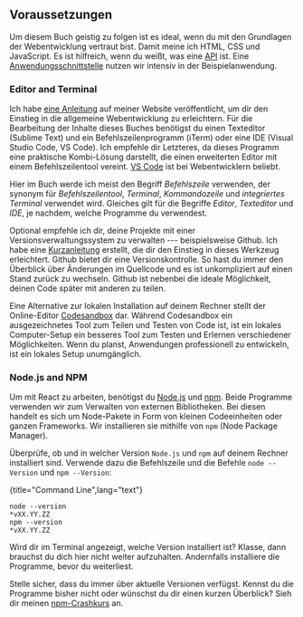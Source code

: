 ## Voraussetzungen

Um diesem Buch geistig zu folgen ist es ideal, wenn du mit den Grundlagen der Webentwicklung vertraut bist. Damit meine ich HTML, CSS und JavaScript. Es ist hilfreich, wenn du weißt, was eine [API](https://www.robinwieruch.de/what-is-an-api-javascript/) ist. Eine [Anwendungsschnittstelle](https://de.wikipedia.org/wiki/Programmierschnittstelle) nutzen wir intensiv in der Beispielanwendung.

### Editor and Terminal

Ich habe [eine Anleitung](https://www.robinwieruch.de/developer-setup/) auf meiner Website veröffentlicht, um dir den Einstieg in die allgemeine Webentwicklung zu erleichtern. Für die Bearbeitung der Inhalte dieses Buches benötigst du einen Texteditor (Sublime Text) und ein Befehlszeilenprogramm (iTerm) oder eine IDE (Visual Studio Code,  VS Code). Ich empfehle dir Letzteres, da dieses Programm eine praktische Kombi-Lösung darstellt, die einen erweiterten Editor mit einem Befehlszeilentool vereint. [VS Code](https://code.visualstudio.com/) ist bei Webentwicklern beliebt.

Hier im Buch werde ich meist den Begriff *Befehlszeile* verwenden, der synonym für *Befehlszeilentool*, *Terminal*, *Kommandozeile* und *integriertes Terminal* verwendet wird. Gleiches gilt für die Begriffe *Editor*, *Texteditor* und *IDE*, je nachdem, welche Programme du verwendest.

Optional empfehle ich dir, deine Projekte mit einer Versionsverwaltungssystem zu verwalten --- beispielsweise Github. Ich habe eine [Kurzanleitung](https://www.robinwieruch.de/git-essential-commands/) erstellt, die dir den Einstieg in dieses Werkzeug erleichtert. Github bietet dir eine Versionskontrolle. So hast du immer den Überblick über Änderungen im Quellcode und es ist unkompliziert auf einen Stand zurück zu wechseln. Github ist nebenbei die ideale Möglichkeit, deinen Code später mit anderen zu teilen.

Eine Alternative zur lokalen Installation auf deinem Rechner stellt der Online-Editor [Codesandbox](https://codesandbox.io/) dar. Während Codesandbox ein ausgezeichnetes Tool zum Teilen und Testen von Code ist, ist ein lokales Computer-Setup ein besseres Tool zum Testen und Erlernen verschiedener Möglichkeiten. Wenn du planst, Anwendungen professionell zu entwickeln, ist ein lokales Setup unumgänglich.

### Node.js and NPM

Um mit React zu arbeiten, benötigst du [Node.js](https://nodejs.org/de/) und [npm](https://www.npmjs.com/). Beide Programme verwenden wir zum Verwalten von externen Bibliotheken. Bei diesen handelt es sich um Node-Pakete in Form von kleinen Codeeinheiten oder ganzen Frameworks. Wir installieren sie mithilfe von `npm` (Node Package Manager).

Überprüfe, ob und in welcher Version `Node.js` und `npm` auf deinem Rechner installiert sind. Verwende dazu die Befehlszeile und die Befehle `node --Version` und `npm --Version`:

{title="Command Line",lang="text"}
~~~~~~~
node --version
*vXX.YY.ZZ
npm --version
*vXX.YY.ZZ
~~~~~~~

Wird dir im Terminal angezeigt, welche Version installiert ist? Klasse, dann brauchst du dich hier nicht weiter aufzuhalten. Andernfalls installiere die Programme, bevor du weiterliest. 

Stelle sicher, dass du immer über aktuelle Versionen verfügst. Kennst du die Programme bisher nicht oder wünschst du dir einen kurzen Überblick? Sieh dir meinen [npm-Crashkurs](https://www.robinwieruch.de/npm-crash-course) an.
